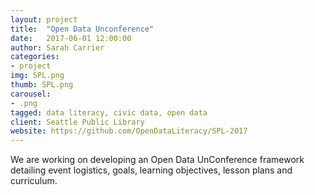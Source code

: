 ```yaml
---
layout: project
title:  "Open Data Unconference"
date:   2017-06-01 12:00:00
author: Sarah Carrier
categories:
- project
img: SPL.png
thumb: SPL.png
carousel:
- .png
tagged: data literacy, civic data, open data
client: Seattle Public Library
website: https://github.com/OpenDataLiteracy/SPL-2017
---
```

We are working on developing an Open Data UnConference framework detailing event logistics, goals, learning objectives, lesson plans and curriculum.
